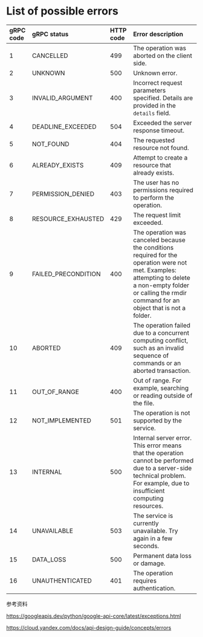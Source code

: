 # List of possible errors

| gRPC code | gRPC status         | HTTP code | Error description                                            |
| :-------- | :------------------ | :-------- | :----------------------------------------------------------- |
| 1         | CANCELLED           | 499       | The operation was aborted on the client side.                |
| 2         | UNKNOWN             | 500       | Unknown error.                                               |
| 3         | INVALID_ARGUMENT    | 400       | Incorrect request parameters specified. Details are provided in the `details` field. |
| 4         | DEADLINE_EXCEEDED   | 504       | Exceeded the server response timeout.                        |
| 5         | NOT_FOUND           | 404       | The requested resource not found.                            |
| 6         | ALREADY_EXISTS      | 409       | Attempt to create a resource that already exists.            |
| 7         | PERMISSION_DENIED   | 403       | The user has no permissions required to perform the operation. |
| 8         | RESOURCE_EXHAUSTED  | 429       | The request limit exceeded.                                  |
| 9         | FAILED_PRECONDITION | 400       | The operation was canceled because the conditions required for the operation were not met. Examples: attempting to delete a non-empty folder or calling the rmdir command for an object that is not a folder. |
| 10        | ABORTED             | 409       | The operation failed due to a concurrent computing conflict, such as an invalid sequence of commands or an aborted transaction. |
| 11        | OUT_OF_RANGE        | 400       | Out of range. For example, searching or reading outside of the file. |
| 12        | NOT_IMPLEMENTED     | 501       | The operation is not supported by the service.               |
| 13        | INTERNAL            | 500       | Internal server error. This error means that the operation cannot be performed due to a server-side technical problem. For example, due to insufficient computing resources. |
| 14        | UNAVAILABLE         | 503       | The service is currently unavailable. Try again in a few seconds. |
| 15        | DATA_LOSS           | 500       | Permanent data loss or damage.                               |
| 16        | UNAUTHENTICATED     | 401       | The operation requires authentication.                       |



参考资料

https://googleapis.dev/python/google-api-core/latest/exceptions.html

https://cloud.yandex.com/docs/api-design-guide/concepts/errors
